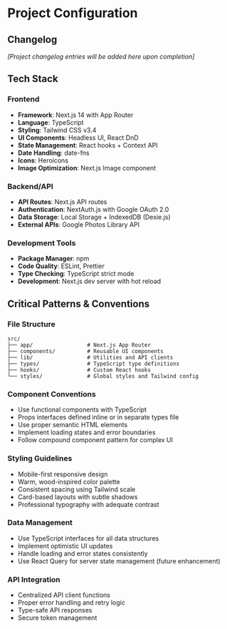# Project Configuration

## Changelog
*[Project changelog entries will be added here upon completion]*

## Tech Stack

### Frontend
- **Framework**: Next.js 14 with App Router
- **Language**: TypeScript
- **Styling**: Tailwind CSS v3.4
- **UI Components**: Headless UI, React DnD
- **State Management**: React hooks + Context API
- **Date Handling**: date-fns
- **Icons**: Heroicons
- **Image Optimization**: Next.js Image component

### Backend/API
- **API Routes**: Next.js API routes
- **Authentication**: NextAuth.js with Google OAuth 2.0
- **Data Storage**: Local Storage + IndexedDB (Dexie.js)
- **External APIs**: Google Photos Library API

### Development Tools
- **Package Manager**: npm
- **Code Quality**: ESLint, Prettier
- **Type Checking**: TypeScript strict mode
- **Development**: Next.js dev server with hot reload

## Critical Patterns & Conventions

### File Structure
```
src/
├── app/                 # Next.js App Router
├── components/          # Reusable UI components
├── lib/                 # Utilities and API clients
├── types/               # TypeScript type definitions
├── hooks/               # Custom React hooks
└── styles/              # Global styles and Tailwind config
```

### Component Conventions
- Use functional components with TypeScript
- Props interfaces defined inline or in separate types file
- Use proper semantic HTML elements
- Implement loading states and error boundaries
- Follow compound component pattern for complex UI

### Styling Guidelines
- Mobile-first responsive design
- Warm, wood-inspired color palette
- Consistent spacing using Tailwind scale
- Card-based layouts with subtle shadows
- Professional typography with adequate contrast

### Data Management
- Use TypeScript interfaces for all data structures
- Implement optimistic UI updates
- Handle loading and error states consistently
- Use React Query for server state management (future enhancement)

### API Integration
- Centralized API client functions
- Proper error handling and retry logic
- Type-safe API responses
- Secure token management 